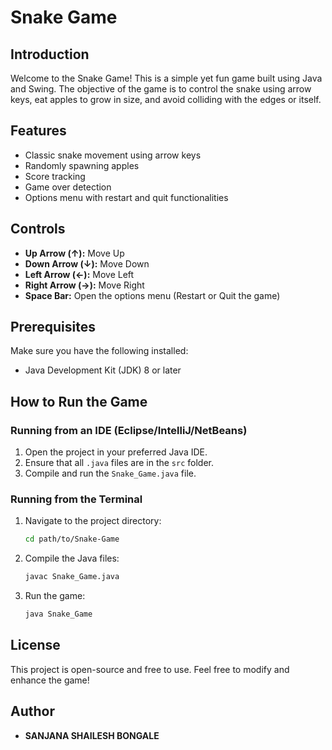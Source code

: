 # Snake Game

## Introduction
Welcome to the Snake Game! This is a simple yet fun game built using Java and Swing. The objective of the game is to control the snake using arrow keys, eat apples to grow in size, and avoid colliding with the edges or itself.

## Features
- Classic snake movement using arrow keys
- Randomly spawning apples
- Score tracking
- Game over detection
- Options menu with restart and quit functionalities

## Controls
- **Up Arrow (↑):** Move Up
- **Down Arrow (↓):** Move Down
- **Left Arrow (←):** Move Left
- **Right Arrow (→):** Move Right
- **Space Bar:** Open the options menu (Restart or Quit the game)

## Prerequisites
Make sure you have the following installed:
- Java Development Kit (JDK) 8 or later

## How to Run the Game

### Running from an IDE (Eclipse/IntelliJ/NetBeans)
1. Open the project in your preferred Java IDE.
2. Ensure that all `.java` files are in the `src` folder.
3. Compile and run the `Snake_Game.java` file.

### Running from the Terminal
1. Navigate to the project directory:
   ```sh
   cd path/to/Snake-Game
   ```
2. Compile the Java files:
   ```sh
   javac Snake_Game.java
   ```
3. Run the game:
   ```sh
   java Snake_Game
   ```

## License
This project is open-source and free to use. Feel free to modify and enhance the game!

## Author
- **SANJANA SHAILESH BONGALE**

